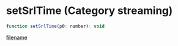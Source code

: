 # setSrlTime (Category streaming)

```js
function setSrlTime(p0: number): void
```

[filename](setSrlTime_m.md ':include')